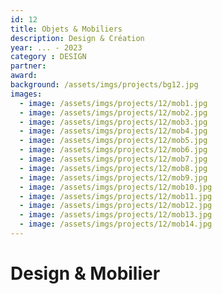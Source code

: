 ```yaml
---
id: 12
title: Objets & Mobiliers
description: Design & Création
year: ... - 2023
category : DESIGN
partner: 
award:
background: /assets/imgs/projects/bg12.jpg
images:
  - image: /assets/imgs/projects/12/mob1.jpg
  - image: /assets/imgs/projects/12/mob2.jpg
  - image: /assets/imgs/projects/12/mob3.jpg
  - image: /assets/imgs/projects/12/mob4.jpg
  - image: /assets/imgs/projects/12/mob5.jpg
  - image: /assets/imgs/projects/12/mob6.jpg
  - image: /assets/imgs/projects/12/mob7.jpg
  - image: /assets/imgs/projects/12/mob8.jpg
  - image: /assets/imgs/projects/12/mob9.jpg
  - image: /assets/imgs/projects/12/mob10.jpg
  - image: /assets/imgs/projects/12/mob11.jpg
  - image: /assets/imgs/projects/12/mob12.jpg
  - image: /assets/imgs/projects/12/mob13.jpg
  - image: /assets/imgs/projects/12/mob14.jpg
---
```

# Design & Mobilier